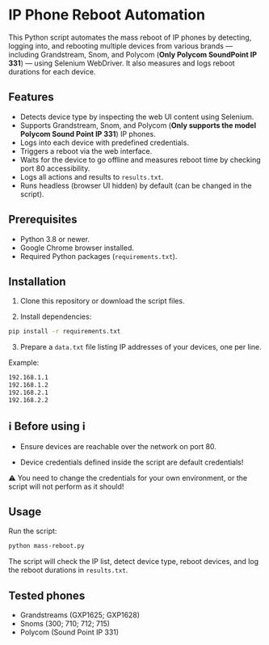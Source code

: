 # IP Phone Reboot Automation


This Python script automates the mass reboot of IP phones by detecting, logging into, and rebooting multiple devices from various brands — including Grandstream, Snom, and Polycom (**Only Polycom SoundPoint IP 331**) — using Selenium WebDriver. It also measures and logs reboot durations for each device.


## Features


- Detects device type by inspecting the web UI content using Selenium.
- Supports Grandstream, Snom, and Polycom (**Only supports the model Polycom Sound Point IP 331**) IP phones.
- Logs into each device with predefined credentials.
- Triggers a reboot via the web interface.
- Waits for the device to go offline and measures reboot time by checking port 80 accessibility.
- Logs all actions and results to `results.txt`.
- Runs headless (browser UI hidden) by default (can be changed in the script).


## Prerequisites


- Python 3.8 or newer.
- Google Chrome browser installed.
- Required Python packages (`requirements.txt`).


## Installation


1. Clone this repository or download the script files.


2. Install dependencies:

```bash
pip install -r requirements.txt
```


3. Prepare a `data.txt` file listing IP addresses of your devices, one per line.

Example:
```bash
192.168.1.1
192.168.1.2
192.168.2.1
192.168.2.2
```


## ℹ️ Before using ℹ️


- Ensure devices are reachable over the network on port 80.

- Device credentials defined inside the script are default credentials!

⚠️ You need to change the credentials for your own environment, or the script will not perform as it should!


## Usage


Run the script:


```bash
python mass-reboot.py
```


The script will check the IP list, detect device type, reboot devices, and log the reboot durations in `results.txt`.


## Tested phones


- Grandstreams (GXP1625; GXP1628)
- Snoms (300; 710; 712; 715)
- Polycom (Sound Point IP 331)

